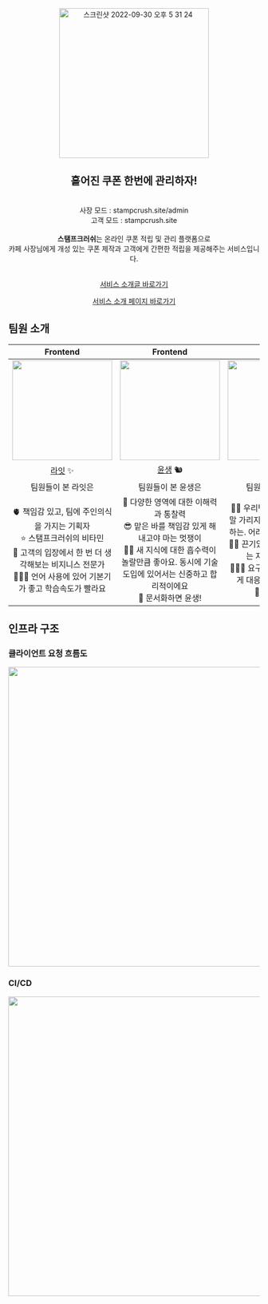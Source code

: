 <div align=center>
  <img width="300" alt="스크린샷 2022-09-30 오후 5 31 24" src="https://github.com/woowacourse-teams/2023-stamp-crush/assets/62367797/3779aae1-6cc1-4843-94cc-a5fd949e0a06">
  <h2> 흩어진 쿠폰 한번에 관리하자! </h2>
<br>
사장 모드 : stampcrush.site/admin
<br>
고객 모드 : stampcrush.site
  <br>
  <br>
  <strong>스탬프크러쉬</strong>는 온라인 쿠폰 적립 및 관리 플랫폼으로
  <br>
  카페 사장님에게 개성 있는 쿠폰 제작과 고객에게 간편한 적립을 제공해주는 서비스입니다.
  <br>
  <br>

[서비스 소개글 바로가기](https://github.com/woowacourse-teams/2023-stamp-crush/wiki)

[서비스 소개 페이지 바로가기](https://sites.google.com/woowahan.com/woowacourse-demo-5th/프로젝트/스탬프크러쉬)
</div>




## 팀원 소개

|                                                             Frontend                                                              |                                                                  Frontend                                                                   |                                                                      Frontend                                                                       |                                                              Backend                                                               |                                                                 Backend                                                                  |                                                       Backend                                                        |                                      Backend                                      |
|:---------------------------------------------------------------------------------------------------------------------------------:|:-------------------------------------------------------------------------------------------------------------------------------------------:|:---------------------------------------------------------------------------------------------------------------------------------------------------:|:----------------------------------------------------------------------------------------------------------------------------------:|:----------------------------------------------------------------------------------------------------------------------------------------:|:--------------------------------------------------------------------------------------------------------------------:|:---------------------------------------------------------------------------------:|
|                         <img src="https://avatars.githubusercontent.com/u/62367797?v=4" alt="" width=200>                         |                              <img src="https://avatars.githubusercontent.com/u/56749516?v=4" alt="" width=200>                              |                                  <img src="https://avatars.githubusercontent.com/u/90092440?v=4" alt="" width=200>                                  |                         <img src="https://avatars.githubusercontent.com/u/107979804?v=4" alt="" width=200>                         | <img src="https://github.com/woowacourse-teams/2023-stamp-crush/assets/91937954/2be0f555-b276-4ebe-ae21-986d42b7e407" alt="" width=200>  |                  <img src="https://avatars.githubusercontent.com/u/62167801?v=4" alt="" width=200>                   | <img src="https://avatars.githubusercontent.com/u/91937954?v=4" alt="" width=200> |
|                                             [라잇](https://github.com/kangyeongmin)  ✨                                              |                                                   [윤생](https://github.com/2yunseong) 🐿️                                                    |                                                       [레고](https://github.com/regularPark) 🦦                                                       |                                               [깃짱](https://github.com/eunkeeee)   🌟                                               |                                                 [하디](https://github.com/jundonghyuk) 🌰                                                  |                                         [레오](https://github.com/youngh0) 🐆                                          |                        [제나](https://github.com/yenawee) 🌱                        |
|                                                            팀원들이 본 라잇은                                                             |                                                                 팀원들이 본 윤생은                                                                  |                                                                     팀원들이 본 레고는                                                                      |                                                             팀원들이 본 깃짱은                                                             |                                                                팀원들이 본 하디는                                                                |                                                      팀원들이 본 레오는                                                      |                                    팀원들이 본 제나는                                     |
| 🫀 책임감 있고, 팀에 주인의식을 가지는 기획자 <br/> ⭐️ 스탬프크러쉬의 비타민 <br/> 🤔 고객의 입장에서 한 번 더 생각해보는 비지니스 전문가 <br/> 👩🏻‍💻 언어 사용에 있어 기본기가 좋고 학습속도가 빨라요 | 👀 다양한 영역에 대한 이해력과 통찰력 <br/> 😎 맡은 바를 책임감 있게 해내고야 마는 멋쟁이 <br/> 🧑‍💻 새 지식에 대한 흡수력이 놀랄만큼 좋아요. 동시에 기술 도입에 있어서는 신중하고 합리적이에요 <br/> 📃 문서화하면 윤생! | 🧑🏻 우리팀 큰아빠. 밤, 낮, 주말 가리지 않고 성실하게 개발하는. 어려운 기능도 뚝딱뚝딱 <br/> 💪🏻 끈기있게 문제를 해결하려는 자세가 인상깊다 <br/> 👨🏻‍💻 요구사항 변동에 유연하게 대응할 수 있는 개발자 <br/> 🐛 버그 학살자 | 😆 분위기 메이커 <br/> 👑 엣지케이스의 여왕. 생각지도 못한 부분까지 고려하는 경우가 많아서 놀랄 때가 많아요 <br/> ✒️ 스탬프크러쉬 회고 장인. 모든 일을 글로서 정리하는 능력이 탁월한. <br/> 🎉 아이디어 뱅크 | 🔫 문제 해결사 <br/> 🙂 상수(constant) 같은 느낌이에요. 감정 기복없이 항상 꾸준하게 잘해줘요 <br/> 🎤 복잡하고 장황한 회의를 지혜롭고 핵심있게 이끌어가는 mc <br/> 🧐 생각을 깊게 해서 코드 리뷰가 질이 좋아요 | 🥰️ 우리팀 인기쟁이 <br/> 🙌 백엔드 개발자로서 갖춰야 할 여러 스킬들을 두루두루 잘해요 <br/> 💡 반복적인 개발에 지칠 때 새로운 인사이트를 많이 가져오고, 여기저기서 본 지식을 잘 공유해줘요 | 🤝 프론트, 백엔드, 서비스 이용자 사이에서 의견을 부드럽게 조율하는 개발자 <br/> 🗓️ 팀원들이 놓친 부분을 소름돋게 항상 캐치해주는. 분야를 가리지 않고, 전반적인 프로젝트를 점검하고 통솔하는. <br/> 🛠️ 인프라 마스터 




## 인프라 구조

### 클라이언트 요청 흐름도

<img src="https://user-images.githubusercontent.com/91937954/277229657-b86f5bf7-d735-4df0-96de-def921175d09.png" alt="" width=600>

### CI/CD

<img src="https://user-images.githubusercontent.com/91937954/277229537-41fbe767-2bbc-4b3d-ae4b-39e933354d5f.png" alt="" width=600>
